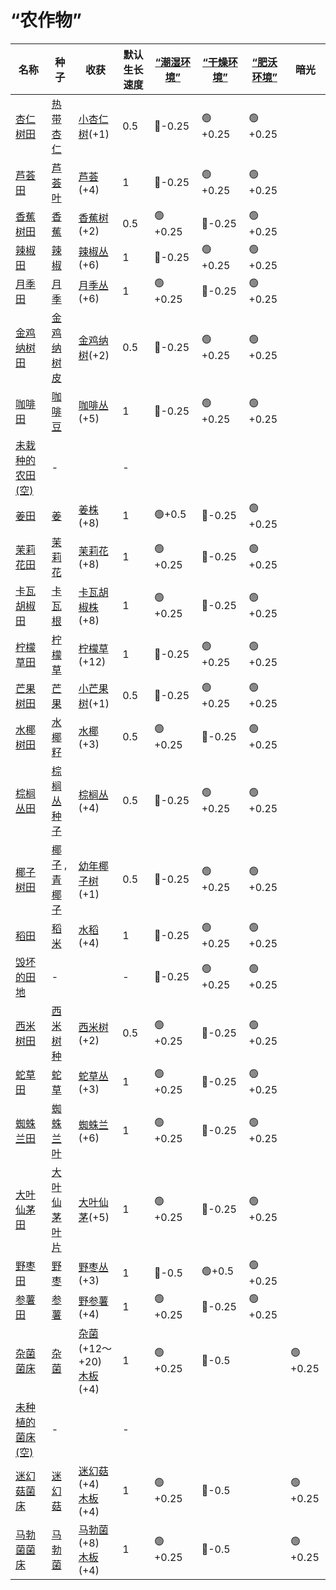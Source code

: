 # “农作物”  
名称  |  种子  |  收获  |  默认生长速度  |  [“潮湿环境”](tag_EnvHumid.md)  |  [“干燥环境”](tag_EnvDry.md)  |  [“肥沃环境”](tag_EnvFertile.md)  |  暗光  
----  |  ----  |  ----  |  ----  |  ----  |  ----  |  ----  |  ----  
[杏仁树田](CropPlotAlmondTree.md)  |  [热带杏仁](TropicalAlmonds.md)  |    [小杏仁树](TropicalAlmondTreeYoung.md)(+1)<br>  |  0.5  |  🔴-0.25  |  🟢+0.25  |  🟢+0.25  |    
[芦荟田](CropPlotAloeVera.md)  |  [芦荟叶](AloeVeraLeaf.md)  |    [芦荟](AloeVera.md)(+4)<br>  |  1  |  🔴-0.25  |  🟢+0.25  |  🟢+0.25  |    
[香蕉树田](CropPlotBananaTree.md)  |  [香蕉](Banana.md)  |    [香蕉树](BananaTree.md)(+2)<br>  |  0.5  |  🟢+0.25  |  🔴-0.25  |  🟢+0.25  |    
[辣椒田](CropPlotChilies.md)  |  [辣椒](Chilies.md)  |    [辣椒丛](ChiliPlant.md)(+6)<br>  |  1  |  🔴-0.25  |  🟢+0.25  |  🟢+0.25  |    
[月季田](CropPlotChinaRose.md)  |  [月季](ChinaRoseFlowers.md)  |    [月季丛](ChinaRosePlant.md)(+6)<br>  |  1  |  🟢+0.25  |  🔴-0.25  |  🟢+0.25  |    
[金鸡纳树田](CropPlotCinchonaTree.md)  |  [金鸡纳树皮](BarkCinchona.md)  |    [金鸡纳树](CinchonaTree.md)(+2)<br>  |  0.5  |  🔴-0.25  |  🟢+0.25  |  🟢+0.25  |    
[咖啡田](CropPlotCoffee.md)  |  [咖啡豆](CoffeeBeans.md)  |    [咖啡丛](CoffeePlant.md)(+5)<br>  |  1  |  🔴-0.25  |  🟢+0.25  |  🟢+0.25  |    
[未栽种的农田(空)](CropPlotEmpty.md)  |  -  |    |  -  |    |    |    |    
[姜田](CropPlotGinger.md)  |  [姜](Ginger.md)  |    [姜株](GingerPlant.md)(+8)<br>  |  1  |  🟢+0.5  |  🔴-0.25  |  🟢+0.25  |    
[茉莉花田](CropPlotJasmine.md)  |  [茉莉花](JasmineFlowers.md)  |    [茉莉花](JasminePlant.md)(+8)<br>  |  1  |  🟢+0.25  |  🔴-0.25  |  🟢+0.25  |    
[卡瓦胡椒田](CropPlotKava.md)  |  [卡瓦根](KavaRoot.md)  |    [卡瓦胡椒株](KavaPlant.md)(+8)<br>  |  1  |  🟢+0.25  |  🔴-0.25  |  🟢+0.25  |    
[柠檬草田](CropPlotLemonGrass.md)  |  [柠檬草](LemongrassStalks.md)  |    [柠檬草](Lemongrass.md)(+12)<br>  |  1  |  🔴-0.25  |  🟢+0.25  |  🟢+0.25  |    
[芒果树田](CropPlotMangoTree.md)  |  [芒果](Mango.md)  |    [小芒果树](MangoTreeYoung.md)(+1)<br>  |  0.5  |  🔴-0.25  |  🟢+0.25  |  🟢+0.25  |    
[水椰树田](CropPlotNipaPalm.md)  |  [水椰籽](NipaSeeds.md)  |    [水椰](NipaPalm.md)(+3)<br>  |  0.5  |  🟢+0.25  |  🔴-0.25  |  🟢+0.25  |    
[棕榈丛田](CropPlotPalmBush.md)  |  [棕榈丛种子](PalmBushSeeds.md)  |    [棕榈丛](PalmBush.md)(+4)<br>  |  0.5  |  🔴-0.25  |  🟢+0.25  |  🟢+0.25  |    
[椰子树田](CropPlotPalmTree.md)  |  [椰子](Coconut.md) , [青椰子](CoconutHusked.md)  |    [幼年椰子树](PalmTreeYoung.md)(+1)<br>  |  0.5  |  🔴-0.25  |  🟢+0.25  |  🟢+0.25  |    
[稻田](CropPlotRice.md)  |  [稻米](RiceGrains.md)  |    [水稻](RicePlant.md)(+4)<br>  |  1  |  🔴-0.25  |  🟢+0.25  |  🟢+0.25  |    
[毁坏的田地](CropPlotRuined.md)  |  -  |    |  -  |  🔴-0.25  |  🟢+0.25  |  🟢+0.25  |    
[西米树田](CropPlotSagoPalm.md)  |  [西米树种](SagoSeeds.md)  |    [西米树](SagoPalm.md)(+2)<br>  |  0.5  |  🟢+0.25  |  🔴-0.25  |  🟢+0.25  |    
[蛇草田](CropPlotSnakeGrass.md)  |  [蛇草](SnakeGrass.md)  |    [蛇草丛](SnakegrassPatch.md)(+3)<br>  |  1  |  🟢+0.25  |  🔴-0.25  |  🟢+0.25  |    
[蜘蛛兰田](CropPlotSpiderLily.md)  |  [蜘蛛兰叶](SpiderLilyLeaves.md)  |    [蜘蛛兰](SpiderLily.md)(+6)<br>  |  1  |  🟢+0.25  |  🔴-0.25  |  🟢+0.25  |    
[大叶仙茅田](CropPlotWeevilLily.md)  |  [大叶仙茅叶片](WeevilLilyLeaves.md)  |    [大叶仙茅](WeevilLily.md)(+5)<br>  |  1  |  🟢+0.25  |  🔴-0.25  |  🟢+0.25  |    
[野枣田](CropPlotWildJujube.md)  |  [野枣](JujubeFruits.md)  |    [野枣丛](WildJujube.md)(+3)<br>  |  1  |  🔴-0.5  |  🟢+0.5  |  🟢+0.25  |    
[参薯田](CropPlotYam.md)  |  [参薯](Yam.md)  |    [野参薯](YamPlant.md)(+4)<br>  |  1  |  🟢+0.25  |  🔴-0.25  |  🟢+0.25  |    
[杂菌菌床](MushroomBedAssorted.md)  |  [杂菌](AssortedMushrooms.md)  |    [杂菌](AssortedMushroomsPlant.md)(+12～+20)<br>  [木板](Plank.md)(+4)<br>  |  1  |  🟢+0.25  |  🔴-0.5  |    |  🟢+0.25  
[未种植的菌床(空)](MushroomBedEmpty.md)  |  -  |    |  -  |    |    |    |    
[迷幻菇菌床](MushroomBedMagic.md)  |  [迷幻菇](MagicMushrooms.md)  |    [迷幻菇](MagicMushroomsPlant.md)(+4)<br>  [木板](Plank.md)(+4)<br>  |  1  |  🟢+0.25  |  🔴-0.5  |    |  🟢+0.25  
[马勃菌菌床](MushroomBedPuffballs.md)  |  [马勃菌](Puffballs.md)  |    [马勃菌](PuffballsPlant.md)(+8)<br>  [木板](Plank.md)(+4)<br>  |  1  |  🟢+0.25  |  🔴-0.5  |    |  🟢+0.25  

